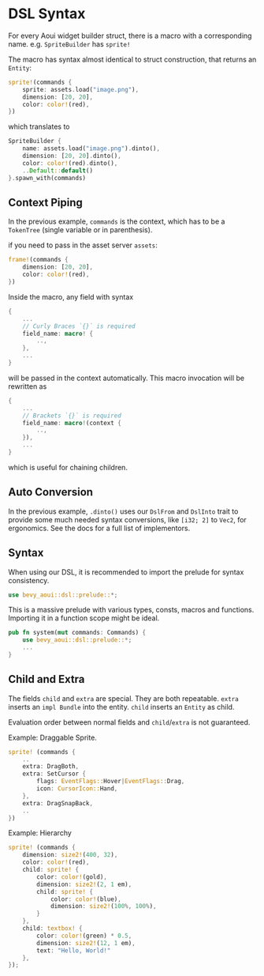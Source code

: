 # DSL Syntax

For every Aoui widget builder struct, there is a macro with a corresponding name.
e.g. `SpriteBuilder` has `sprite!`

The macro has syntax almost identical to struct construction, that returns an `Entity`:

```rust
sprite!(commands {
    sprite: assets.load("image.png"),
    dimension: [20, 20],
    color: color!(red),
})
```

which translates to

```rust
SpriteBuilder {
    name: assets.load("image.png").dinto(),
    dimension: [20, 20].dinto(),
    color: color!(red).dinto(),
    ..Default::default()
}.spawn_with(commands)
```

## Context Piping

In the previous example, `commands` is the context,
which has to be a `TokenTree` (single variable or in parenthesis).

if you need to pass in the asset server `assets`:

```rust
frame!(commands {
    dimension: [20, 20],
    color: color!(red),
})
```

Inside the macro, any field with syntax

```rust
{
    ...
    // Curly Braces `{}` is required
    field_name: macro! {
        ..,
    },
    ...
}
```

will be passed in the context automatically.
This macro invocation will be rewritten as

```rust
{
    ...
    // Brackets `{}` is required
    field_name: macro!(context {
        ..,
    }),
    ...
}
```

which is useful for chaining children.

## Auto Conversion

In the previous example,
`.dinto()` uses our `DslFrom` and `DslInto` trait to provide some much needed
syntax conversions, like `[i32; 2]` to `Vec2`, for ergonomics.
See the docs for a full list of implementors.

## Syntax

When using our DSL, it is recommended to import the
prelude for syntax consistency.

```rust
use bevy_aoui::dsl::prelude::*;
```

This is a massive prelude with various types, consts, macros and functions.
Importing it in a function scope might be ideal.

```rust
pub fn system(mut commands: Commands) {
    use bevy_aoui::dsl::prelude::*;
    ...
}
```

## Child and Extra

The fields `child` and `extra` are special. They are both repeatable.
`extra` inserts an `impl Bundle` into the entity.
`child` inserts an `Entity` as child.

Evaluation order between normal fields and `child`/`extra` is not guaranteed.

Example: Draggable Sprite.

```rust
sprite! (commands {
    ..
    extra: DragBoth,
    extra: SetCursor { 
        flags: EventFlags::Hover|EventFlags::Drag, 
        icon: CursorIcon::Hand,
    },
    extra: DragSnapBack,
    ..
})
```

Example: Hierarchy

```rust
sprite! (commands {
    dimension: size2!(400, 32),
    color: color!(red),
    child: sprite! {
        color: color!(gold),
        dimension: size2!(2, 1 em),
        child: sprite! {
            color: color!(blue),
            dimension: size2!(100%, 100%),
        }
    },
    child: textbox! {
        color: color!(green) * 0.5,
        dimension: size2!(12, 1 em),
        text: "Hello, World!"
    },
});
```
